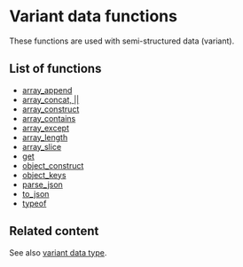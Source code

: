 # Variant data functions

These functions are used with semi-structured data (variant).

## List of functions

* [array_append](functions/array_append.md)
* [array_concat, ||](functions/array_concat.md)
* [array_construct](functions/array_construct.md)
* [array_contains](functions/array_contains.md)
* [array_except](functions/array_except.md)
* [array_length](functions/array_length.md)
* [array_slice](functions/array_slice.md)
* [get](functions/get.md)
* [object_construct](functions/object_construct.md)
* [object_keys](functions/object_keys.md)
* [parse_json](functions/parse_json.md)
* [to_json](functions/to_json.md)
* [typeof](functions/typeof.md)

## Related content

See also [variant data type](datatypes-variant.md).

